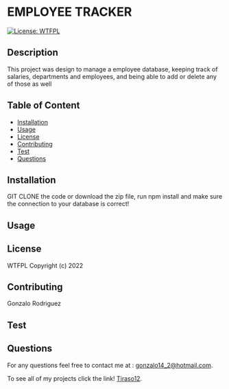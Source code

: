 
# EMPLOYEE TRACKER

    
[![License: WTFPL](https://img.shields.io/badge/License-WTFPL-brightgreen.svg)](http://www.wtfpl.net/about/)
 

## Description
    
This project was design to manage a employee database, keeping track of salaries, departments and employees, and being able to add or delete any of those as well
 
## Table of Content
- [Installation](#installation)
- [Usage](#usage)
- [License](#license)
- [Contributing](#contributing)
- [Test](#test)
- [Questions](#questions)
 
## Installation
GIT CLONE the code or download the zip file, run npm install and make sure the connection to your database is correct!
 
## Usage
    


## License

WTFPL Copyright (c) 2022
   
## Contributing

Gonzalo Rodriguez
  
## Test


    
## Questions

For any questions feel free to contact me at : [gonzalo14_2@hotmail.com](mailto:gonzalo14_2@hotmail.com).

To see all of my projects click the link! [Tiraso12](http://github.com/Tiraso12).
    